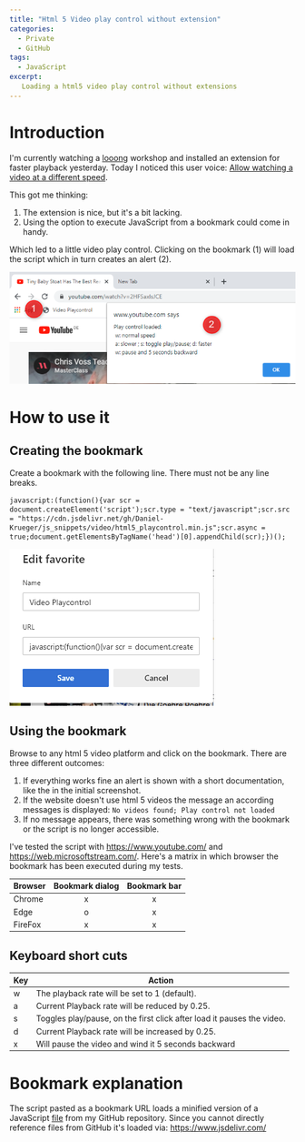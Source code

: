 ```yaml
---
title: "Html 5 Video play control without extension"
categories:
  - Private
  - GitHub
tags:
  - JavaScript
excerpt:
   Loading a html5 video play control without extensions 
---
```



# Introduction
I'm currently watching a [looong](/posts/2021/summary-power-platfrom-webcon-bps) workshop and installed an extension for faster playback yesterday. Today I noticed this user voice: [Allow watching a video at a different speed](https://sharepoint.uservoice.com/forums/329214-sites-and-collaboration/suggestions/42082936-allow-watching-a-video-at-a-different-speed). 

This got me thinking:
1. The extension is nice, but it's a bit lacking.
2. Using the option to execute JavaScript from a bookmark could come in handy.

Which led to a little video play control. Clicking on the bookmark (1) will load the script which in turn creates an alert (2).

![The loaded script shows the offered options](/assets/images/posts/2021-03-01-html5video-play-control/2021-03-01-21-55-41.png)

# How to use it
## Creating the bookmark
Create a bookmark with the following line. There must not be any line breaks.
```
javascript:(function(){var scr = document.createElement('script');scr.type = "text/javascript";scr.src = "https://cdn.jsdelivr.net/gh/Daniel-Krueger/js_snippets/video/html5_playcontrol.min.js";scr.async = true;document.getElementsByTagName('head')[0].appendChild(scr);})();
```
![Adding the load script as a bookmark/favorite](/assets/images/posts/2021-03-01-html5video-play-control/2021-03-01-21-53-58.png)

## Using the bookmark
Browse to any html 5 video platform and click on the bookmark. There are three different outcomes:
1. If everything works fine an alert is shown with a short documentation, like the in the initial screenshot. 
2. If the website doesn't use html 5 videos the message an according messages is displayed:
   `No videos found; Play control not loaded`  
3. If no message appears, there was something wrong with the bookmark or the script is no longer accessible.

I've tested the script with https://www.youtube.com/ and https://web.microsoftstream.com/. Here's a matrix in which browser the bookmark has been executed during my tests.

Browser|Bookmark dialog| Bookmark bar|
---|:---:|:---:|
Chrome|x|x|
Edge|o|x|
FireFox|x|x|

## Keyboard short cuts

Key | Action |
---------|----------|
 w | The playback rate will be set to 1 (default).|
 a | Current Playback rate will be reduced by 0.25. |
 s | Toggles play/pause, on the first click after load it pauses the video.|
 d | Current Playback rate will be increased by 0.25.|
 x | Will pause the video and wind it 5 seconds backward |

# Bookmark explanation
The script pasted as a bookmark URL loads a minified version of a JavaScript [file](https://github.com/Daniel-Krueger/js_snippets/blob/main/video/html5_playcontrol.js) from my GitHub repository. Since you cannot directly reference files from GitHub it's loaded via: https://www.jsdelivr.com/